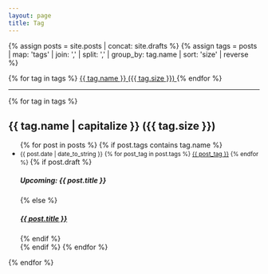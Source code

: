 ```yaml
---
layout: page
title: Tag
---
```

{% assign posts = site.posts | concat: site.drafts %}
{% assign tags =  posts | map: 'tags' | join: ','  | split: ','  | group_by: tag.name | sort: 'size' | reverse %}

<div class="tag-list">
  {% for tag in tags %}
    <a class="tag" href="#{{ tag.name | slugify }}"> {{ tag.name }}&nbsp;({{ tag.size }}) </a>
  {% endfor %}
</div>

<hr>

{% for tag in tags %}
  <h2 id="{{ tag.name | slugify }}">
  <i class="fa fa-tag" aria-hidden="true"></i>
  {{ tag.name | capitalize }}&nbsp;({{ tag.size }})
  </h2>
  <ul>
    {% for post in posts %}
      {% if post.tags contains tag.name %}
      <li>
        <small>{{ post.date | date_to_string }}</small>
        <small>
        {% for post_tag in post.tags %}
          <a class="tag" href="{{ site.baseurl }}{{ site.tag_page }}#{{ post_tag | slugify }}">{{ post_tag }}</a>
        {% endfor %}
        </small>
        {% if post.draft %}
          <h5>Upcoming: {{ post.title }}</h5>
        {% else %}
          <a href="{{ post.url | prepend: site.baseurl }}">
            <h5>{{ post.title }}</h5>
          </a>
        {% endif %}
      </li>
      {% endif %}
    {% endfor %}
  </ul>
{% endfor %}
